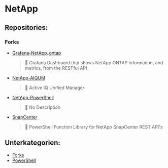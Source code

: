 # NetApp

## Repositories:
### Forks
- [Grafana-NetApp_ontap](https://github.com/Thamielis/Grafana-NetApp_ontap)
	> :memo: Grafana Dashboard that shows NetApp ONTAP information, and metrics, from the RESTful API 
- [NetApp-AIQUM](https://github.com/Thamielis/NetApp-AIQUM)
	> :memo: Active IQ Unified Manager
- [NetApp-PowerShell](https://github.com/Thamielis/NetApp-PowerShell)
	> :memo: No Description
- [SnapCenter](https://github.com/Thamielis/SnapCenter)
	> :memo: PowerShell Function Library for NetApp SnapCenter REST API's

## Unterkategorien:
- [Forks](Forks.md)
- [PowerShell](PowerShell.md)

